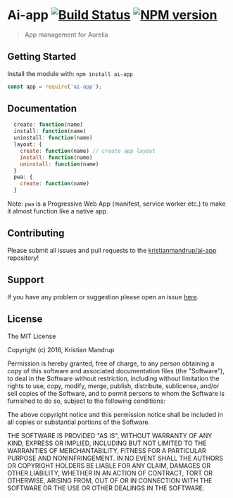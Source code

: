 # Ai-app [![Build Status](https://secure.travis-ci.org/kristianmandrup/ai-app.png?branch=master)](http://travis-ci.org/kristianmandrup/ai-app) [![NPM version](https://badge-me.herokuapp.com/api/npm/ai-app.png)](http://badges.enytc.com/for/npm/ai-app)

> App management for Aurelia

## Getting Started
Install the module with: `npm install ai-app`

```javascript
const app = require('ai-app');
```

## Documentation

```js
  create: function(name)
  install: function(name)
  uninstall: function(name)
  layout: {
    create: function(name) // create app layout
    install: function(name)
    uninstall: function(name)
  }
  pwa: {
    create: function(name)
  }
```

Note: `pwa` is a Progressive Web App (manifest, service worker etc.) to make it almost function like a native app.

## Contributing

Please submit all issues and pull requests to the [kristianmandrup/ai-app](https://github.com/kristianmandrup/ai-app) repository!

## Support
If you have any problem or suggestion please open an issue [here](https://github.com/kristianmandrup/ai-app/issues).

## License 

The MIT License

Copyright (c) 2016, Kristian Mandrup

Permission is hereby granted, free of charge, to any person
obtaining a copy of this software and associated documentation
files (the "Software"), to deal in the Software without
restriction, including without limitation the rights to use,
copy, modify, merge, publish, distribute, sublicense, and/or sell
copies of the Software, and to permit persons to whom the
Software is furnished to do so, subject to the following
conditions:

The above copyright notice and this permission notice shall be
included in all copies or substantial portions of the Software.

THE SOFTWARE IS PROVIDED "AS IS", WITHOUT WARRANTY OF ANY KIND,
EXPRESS OR IMPLIED, INCLUDING BUT NOT LIMITED TO THE WARRANTIES
OF MERCHANTABILITY, FITNESS FOR A PARTICULAR PURPOSE AND
NONINFRINGEMENT. IN NO EVENT SHALL THE AUTHORS OR COPYRIGHT
HOLDERS BE LIABLE FOR ANY CLAIM, DAMAGES OR OTHER LIABILITY,
WHETHER IN AN ACTION OF CONTRACT, TORT OR OTHERWISE, ARISING
FROM, OUT OF OR IN CONNECTION WITH THE SOFTWARE OR THE USE OR
OTHER DEALINGS IN THE SOFTWARE.

